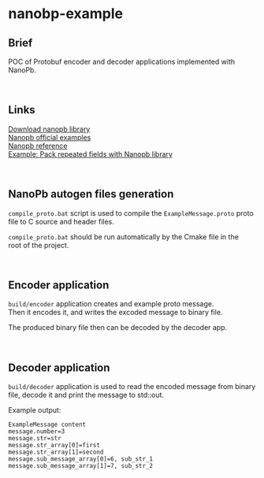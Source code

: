 # nanobp-example

## Brief

POC of Protobuf encoder and decoder applications implemented with NanoPb.   


</br>

## Links

[Download nanopb library](https://jpa.kapsi.fi/nanopb/download/)  
[Nanopb official examples](https://github.com/nanopb/nanopb/tree/master/examples)   
[Nanopb reference](https://android.googlesource.com/platform/external/nanopb-c/+/lollipop-dev/docs/concepts.rst)  
 [Example: Pack repeated fields with Nanopb library](https://gist.github.com/vpetrigo/df85bbb8197e3be76f644bb8290444c4) 

</br>

## NanoPb autogen files generation

`compile_proto.bat` script is used to compile the `ExampleMessage.proto` proto  
file to C source and header files.  

`compile_proto.bat` should be run automatically by the Cmake file in the  
root of the project.    

</br>

## Encoder application

`build/encoder` application creates and example proto message.   
Then it encodes it, and writes the excoded message to binary file.  

The produced binary file then can be decoded by the decoder app.

</br>

## Decoder application

`build/decoder` application is used to read the encoded message from binary  
file, decode it and print the message to std::out.  

Example output:
``` text
ExampleMessage content
message.number=3
message.str=str
message.str_array[0]=first
message.str_array[1]=second
message.sub_message_array[0]=6, sub_str_1
message.sub_message_array[1]=7, sub_str_2
```

</br>

